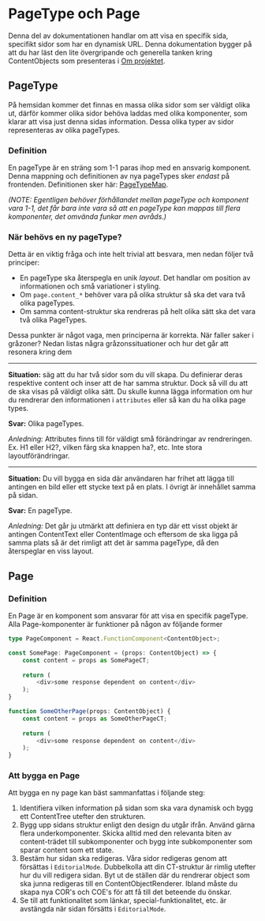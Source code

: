 # PageType och Page
Denna del av dokumentationen handlar om att visa en specifik sida, specifikt sidor som har en dynamisk URL. Denna 
dokumentation bygger på att du har läst den lite övergripande och generella tanken kring ContentObjects som 
presenteras i [Om projektet](../Om%20projektet.md).

## PageType
På hemsidan kommer det finnas en massa olika sidor som ser väldigt olika ut, därför kommer olika sidor behöva laddas 
med olika komponenter, som klarar att visa just denna sidas information. Dessa olika typer av sidor representeras av 
olika pageTypes.

### Definition
En pageType är en sträng som 1-1 paras ihop med en ansvarig komponent. Denna mappning och definitionen av nya 
pageTypes sker _endast_ på frontenden. Definitionen sker här:
[PageTypeMap](../../client/src/pages/PageTypeMap.ts).

_(NOTE: Egentligen behöver förhållandet mellan pageType och komponent vara 1-1, det får bara inte vara så att en 
pageType kan mappas till flera komponenter, det omvända funkar men avråds.)_

### När behövs en ny pageType?
Detta är en viktig fråga och inte helt trivial att besvara, men nedan följer två principer:

- En pageType ska återspegla en unik _layout_. Det handlar om position av informationen och små variationer i styling.
- Om `page.content_*` behöver vara på olika struktur så ska det vara två olika pageTypes.
- Om samma content-struktur ska rendreras på helt olika sätt ska det vara två olika PageTypes.

Dessa punkter är något vaga, men principerna är korrekta. När faller saker i gråzoner? Nedan listas 
några gråzonssituationer och hur det går att resonera kring dem


<hr>

**Situation:** säg att du har två sidor som du vill skapa. Du definierar deras respektive content och inser att de har 
samma struktur. Dock så vill du att de ska visas på väldigt olika sätt. Du skulle kunna lägga information om hur du 
rendrerar den informationen i `attributes` eller så kan du ha olika page types. 
  
**Svar:** Olika pageTypes. 

_Anledning:_ Attributes finns till för väldigt små förändringar av rendreringen. Ex. H1 
eller H2?, vilken färg ska knappen ha?, etc. Inte stora layoutförändringar.

<hr>

**Situation:** Du vill bygga en sida där användaren har frihet att lägga till antingen en bild eller ett stycke text 
på en plats. I övrigt är innehållet samma på sidan.

**Svar:** En pageType.

_Anledning:_ Det går ju utmärkt att definiera en typ där ett visst objekt är antingen ContentText eller ContentImage 
och eftersom de ska ligga på samma plats så är det rimligt att det är samma pageType, då den återspeglar en viss layout.


## Page

### Definition
En Page är en komponent som ansvarar för att visa en specifik pageType. Alla Page-komponenter är funktioner på 
någon av följande former

```typescript jsx
type PageComponent = React.FunctionComponent<ContentObject>;

const SomePage: PageComponent = (props: ContentObject) => {
    const content = props as SomePageCT;
    
    return (
        <div>some response dependent on content</div>
    );
}

function SomeOtherPage(props: ContentObject) {
    const content = props as SomeOtherPageCT;
    
    return (
        <div>some response dependent on content</div>
    );
}
```

### Att bygga en Page
Att bygga en ny page kan bäst sammanfattas i följande steg:

1. Identifiera vilken information på sidan som ska vara dynamisk och bygg ett ContentTree utefter den strukturen.
1. Bygg upp sidans struktur enligt den design du utgår ifrån. Använd gärna flera underkomponenter. Skicka alltid med 
   den relevanta biten av content-trädet till subkomponenter och bygg inte subkomponenter som sparar content som ett 
   state.
1. Bestäm hur sidan ska redigeras. Våra sidor redigeras genom att försättas i `EditorialMode`. Dubbelkolla att din
   CT-struktur är rimlig utefter hur du vill redigera sidan. Byt ut de ställen där du rendrerar object som ska junna 
   redigeras till en ContentObjectRenderer. Ibland måste du skapa nya COR's och COE's för att få till det beteende 
   du önskar.
1. Se till att funktionalitet som länkar, special-funktionalitet, etc. är avstängda när sidan försätts i 
   `EditorialMode`.

